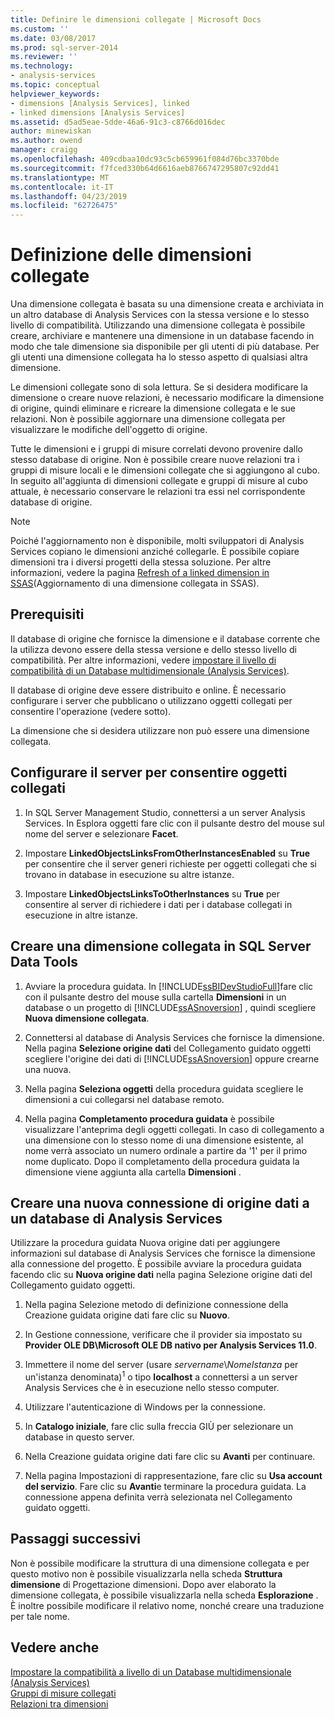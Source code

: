 ```yaml
---
title: Definire le dimensioni collegate | Microsoft Docs
ms.custom: ''
ms.date: 03/08/2017
ms.prod: sql-server-2014
ms.reviewer: ''
ms.technology:
- analysis-services
ms.topic: conceptual
helpviewer_keywords:
- dimensions [Analysis Services], linked
- linked dimensions [Analysis Services]
ms.assetid: d5ad5eae-5dde-46a6-91c3-c8766d016dec
author: minewiskan
ms.author: owend
manager: craigg
ms.openlocfilehash: 409cdbaa10dc93c5cb659961f084d76bc3370bde
ms.sourcegitcommit: f7fced330b64d6616aeb8766747295807c92dd41
ms.translationtype: MT
ms.contentlocale: it-IT
ms.lasthandoff: 04/23/2019
ms.locfileid: "62726475"
---
```

# <a name="define-linked-dimensions"></a>Definizione delle dimensioni collegate
  Una dimensione collegata è basata su una dimensione creata e archiviata in un altro database di Analysis Services con la stessa versione e lo stesso livello di compatibilità. Utilizzando una dimensione collegata è possibile creare, archiviare e mantenere una dimensione in un database facendo in modo che tale dimensione sia disponibile per gli utenti di più database. Per gli utenti una dimensione collegata ha lo stesso aspetto di qualsiasi altra dimensione.  
  
 Le dimensioni collegate sono di sola lettura. Se si desidera modificare la dimensione o creare nuove relazioni, è necessario modificare la dimensione di origine, quindi eliminare e ricreare la dimensione collegata e le sue relazioni. Non è possibile aggiornare una dimensione collegata per visualizzare le modifiche dell'oggetto di origine.  
  
 Tutte le dimensioni e i gruppi di misure correlati devono provenire dallo stesso database di origine. Non è possibile creare nuove relazioni tra i gruppi di misure locali e le dimensioni collegate che si aggiungono al cubo. In seguito all'aggiunta di dimensioni collegate e gruppi di misure al cubo attuale, è necessario conservare le relazioni tra essi nel corrispondente database di origine.  
  
> [!NOTE]  
>  Poiché l'aggiornamento non è disponibile, molti sviluppatori di Analysis Services copiano le dimensioni anziché collegarle. È possibile copiare dimensioni tra i diversi progetti della stessa soluzione. Per altre informazioni, vedere la pagina [Refresh of a linked dimension in SSAS](http://sqlblog.com/blogs/marco_russo/archive/2006/09/12/refresh-of-a-linked-dimension-in-ssas.aspx)(Aggiornamento di una dimensione collegata in SSAS).  
  
## <a name="prerequisites"></a>Prerequisiti  
 Il database di origine che fornisce la dimensione e il database corrente che la utilizza devono essere della stessa versione e dello stesso livello di compatibilità. Per altre informazioni, vedere [impostare il livello di compatibilità di un Database multidimensionale &#40;Analysis Services&#41;](compatibility-level-of-a-multidimensional-database-analysis-services.md).  
  
 Il database di origine deve essere distribuito e online. È necessario configurare i server che pubblicano o utilizzano oggetti collegati per consentire l'operazione (vedere sotto).  
  
 La dimensione che si desidera utilizzare non può essere una dimensione collegata.  
  
## <a name="configure-server-to-allow-linked-objects"></a>Configurare il server per consentire oggetti collegati  
  
1.  In SQL Server Management Studio, connettersi a un server Analysis Services. In Esplora oggetti fare clic con il pulsante destro del mouse sul nome del server e selezionare **Facet**.  
  
2.  Impostare **LinkedObjectsLinksFromOtherInstancesEnabled** su **True** per consentire che il server generi richieste per oggetti collegati che si trovano in database in esecuzione su altre istanze.  
  
3.  Impostare **LinkedObjectsLinksToOtherInstances** su **True** per consentire al server di richiedere i dati per i database collegati in esecuzione in altre istanze.  
  
## <a name="create-a-linked-dimension-in-sql-server-data-tools"></a>Creare una dimensione collegata in SQL Server Data Tools  
  
1.  Avviare la procedura guidata. In [!INCLUDE[ssBIDevStudioFull](../../includes/ssbidevstudiofull-md.md)]fare clic con il pulsante destro del mouse sulla cartella **Dimensioni** in un database o un progetto di [!INCLUDE[ssASnoversion](../../includes/ssasnoversion-md.md)] , quindi scegliere **Nuova dimensione collegata**.  
  
2.  Connettersi al database di Analysis Services che fornisce la dimensione. Nella pagina **Selezione origine dati** del Collegamento guidato oggetti scegliere l'origine dei dati di [!INCLUDE[ssASnoversion](../../includes/ssasnoversion-md.md)] oppure crearne una nuova.  
  
3.  Nella pagina **Seleziona oggetti** della procedura guidata scegliere le dimensioni a cui collegarsi nel database remoto.  
  
4.  Nella pagina **Completamento procedura guidata** è possibile visualizzare l'anteprima degli oggetti collegati. In caso di collegamento a una dimensione con lo stesso nome di una dimensione esistente, al nome verrà associato un numero ordinale a partire da '1' per il primo nome duplicato. Dopo il completamento della procedura guidata la dimensione viene aggiunta alla cartella **Dimensioni** .  
  
##  <a name="bkmk_CreateNew"></a> Creare una nuova connessione di origine dati a un database di Analysis Services  
 Utilizzare la procedura guidata Nuova origine dati per aggiungere informazioni sul database di Analysis Services che fornisce la dimensione alla connessione del progetto. È possibile avviare la procedura guidata facendo clic su **Nuova origine dati** nella pagina Selezione origine dati del Collegamento guidato oggetti.  
  
1.  Nella pagina Selezione metodo di definizione connessione della Creazione guidata origine dati fare clic su **Nuovo**.  
  
2.  In Gestione connessione, verificare che il provider sia impostato su **Provider OLE DB\Microsoft OLE DB nativo per Analysis Services 11.0**.  
  
3.  Immettere il nome del server (usare *servername*\\*NomeIstanza* per un'istanza denominata)<sup>1</sup> o tipo **localhost** a connettersi a un server Analysis Services che è in esecuzione nello stesso computer.  
  
4.  Utilizzare l'autenticazione di Windows per la connessione.  
  
5.  In **Catalogo iniziale**, fare clic sulla freccia GIÙ per selezionare un database in questo server.  
  
6.  Nella Creazione guidata origine dati fare clic su **Avanti** per continuare.  
  
7.  Nella pagina Impostazioni di rappresentazione, fare clic su **Usa account del servizio**. Fare clic su **Avanti**e terminare la procedura guidata. La connessione appena definita verrà selezionata nel Collegamento guidato oggetti.  
  
## <a name="next-steps"></a>Passaggi successivi  
 Non è possibile modificare la struttura di una dimensione collegata e per questo motivo non è possibile visualizzarla nella scheda **Struttura dimensione** di Progettazione dimensioni. Dopo aver elaborato la dimensione collegata, è possibile visualizzarla nella scheda **Esplorazione** . È inoltre possibile modificare il relativo nome, nonché creare una traduzione per tale nome.  
  
## <a name="see-also"></a>Vedere anche  
 [Impostare la compatibilità a livello di un Database multidimensionale &#40;Analysis Services&#41;](compatibility-level-of-a-multidimensional-database-analysis-services.md)   
 [Gruppi di misure collegati](linked-measure-groups.md)   
 [Relazioni tra dimensioni](../multidimensional-models-olap-logical-cube-objects/dimension-relationships.md)  
  
  

